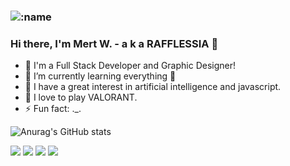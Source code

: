 ### ![:name](https://count.getloli.com/get/@:Rafflessia?theme=rule34)


### Hi there, I'm Mert W. - a k a RAFFLESSIA 👋

- 🔭 I'm a Full Stack Developer and Graphic Designer!
- 🌱 I’m currently learning everything 🤣
- 👯 I have a great interest in artificial intelligence and javascript.
- 🥅 I love to play VALORANT.
- ⚡ Fun fact: ._.


![Anurag's GitHub stats](https://github-readme-stats.vercel.app/api?username=Rafflessia&theme=midnight-purple&show_icons=true)

<p align="left">
   <a href="https://discord.com/users/408401416919580672" target"blank_"><img src="https://img.shields.io/badge/discord%20-7289DA.svg?&style=for-the-badge&logo=discord&logoColor=white"></a>
   <a href="https://open.spotify.com/user/wync8q9b1t53i3x9pjjaoed1f?si=d616a91b156546e5" target"blank_"><img src="https://img.shields.io/badge/Spotify%20-1ed760.svg?&style=for-the-badge&logo=spotify&logoColor=white"></a>
   <a href="https://instagram.com/mertwalker3" target"blank_"><img src="https://img.shields.io/badge/INSTAGRAM%20-DC3175.svg?&style=for-the-badge&logo=instagram&logoColor=white"></a>
   <a href="https://github.com/Rafflessia" target"blank_"><img src="https://img.shields.io/badge/GitHub%20-191717.svg?&style=for-the-badge&logo=github&logoColor=white"></a>
</p>
